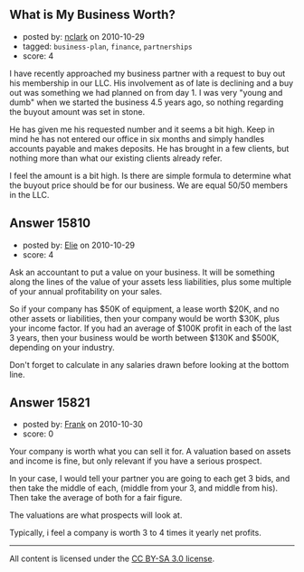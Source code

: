 ## What is My Business Worth?

- posted by: [nclark](https://stackexchange.com/users/-1/5148-nclark) on 2010-10-29
- tagged: `business-plan`, `finance`, `partnerships`
- score: 4

I have recently approached my business partner with a request to buy out his membership in our LLC. His involvement as of late is declining and a buy out was something we had planned on from day 1. I was very "young and dumb" when we started the business 4.5 years ago, so nothing regarding the buyout amount was set in stone. 

He has given me his requested number and it seems a bit high. Keep in mind he has not entered our office in six months and simply handles accounts payable and makes deposits. He has brought in a few clients, but nothing more than what our existing clients already refer. 

I feel the amount is a bit high. Is there are simple formula to determine what the buyout price should be for our business. We are equal 50/50 members in the LLC. 


## Answer 15810

- posted by: [Elie](https://stackexchange.com/users/-1/1752-elie) on 2010-10-29
- score: 4

Ask an accountant to put a value on your business. It will be something along the lines of the value of your assets less liabilities, plus some multiple of your annual profitability on your sales. 

So if your company has $50K of equipment, a lease worth $20K, and no other assets or liabilities, then your company would be worth $30K, plus your income factor. If you had an average of $100K profit in each of the last 3 years, then your business would be worth between $130K and $500K, depending on your industry.

Don't forget to calculate in any salaries drawn before looking at the bottom line.


## Answer 15821

- posted by: [Frank](https://stackexchange.com/users/-1/4858-frank) on 2010-10-30
- score: 0

Your company is worth what you can sell it for.  A valuation based on assets and income is fine, but only relevant if you have a serious prospect.

In your case, I would tell your partner you are going to each get 3 bids, and then take the middle of each, (middle from your 3, and middle from his).  Then take the average of both for a fair figure.

The valuations are what prospects will look at.

Typically, i feel a company is worth 3 to 4 times it yearly net profits.  




---

All content is licensed under the [CC BY-SA 3.0 license](https://creativecommons.org/licenses/by-sa/3.0/).
